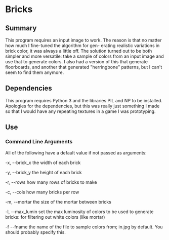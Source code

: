 # Bricks

## Summary

This program requires an input image to work. The reason is
that no matter how much I fine-tuned the algorithm for gen-
erating realistic variations in brick color, it was always a
little off. The solution turned out to be both simpler and
more versatile: take a sample of colors from an input image
and use that to generate colors. I also had a version of this
that generate floorboards, and another that generated
"herringbone" patterns, but I can't seem to find them anymore.

## Dependencies

This program requires Python 3 and the libraries PIL and NP to be
installed. Apologies for the dependencies, but this was really
just something I made so that I would have any repeating textures
in a game I was prototyping.

## Use

### Command Line Arguments

All of the following have a default value if not passed as
arguments:

-x, --brick\_x   the width of each brick

-y, --brick\_y   the height of each brick

-r, --rows       how many rows of bricks to make

-c, --cols       how many bricks per row

-m, --mortar     the size of the mortar between bricks

-l, --max\_lumin set the max luminosity of colors to be used to generate bricks: for filtering out white colors (like mortar)

-f  --fname      the name of the file to sample colors from; in.jpg by default. You should probably specify this.
